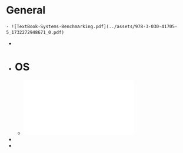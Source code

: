 # General
	- ![TextBook-Systems-Benchmarking.pdf](../assets/978-3-030-41705-5_1732272948671_0.pdf)
-
- # OS
	- ![Techniques-For-OS.pdf](../assets/IRJET-V10I7165_1732272882963_0.pdf)
-
-